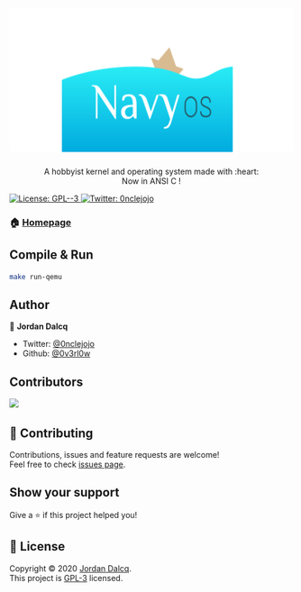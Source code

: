 <h1 align="center"><img src=".github/logo_qui_est_coule_et_qui_coule.svg" height=256 /></h1>
<p align="center">A hobbyist kernel and operating system made with :heart: <br /> Now in ANSI C !</p>
<p>
  <a href="https://github.com/Project-Navy/NavyOS/blob/master/LICENSE" target="_blank">
    <img alt="License: GPL--3" src="https://img.shields.io/badge/License-GPL--3-yellow.svg" />
  </a>
  <a href="https://twitter.com/0nclejojo" target="_blank">
    <img alt="Twitter: 0nclejojo" src="https://img.shields.io/twitter/follow/0nclejojo.svg?style=social" />
  </a>
</p>



### 🏠 [Homepage](https://github.com/Project-Navy/NavyOS)

## Compile & Run

```sh
make run-qemu
```

## Author

👤 **Jordan Dalcq**

* Twitter: [@0nclejojo](https://twitter.com/0nclejojo)
* Github: [@0v3rl0w](https://github.com/0v3rl0w)

## Contributors
<a href="https://github.com/Project-Navy/NavyOS/graphs/contributors">
  <img src="https://contributors-img.web.app/image?repo=Project-Navy/NavyOS" />
</a>

## 🤝 Contributing

Contributions, issues and feature requests are welcome!<br />Feel free to check [issues page](https://github.com/Project-Navy/NavyOS/issues).

## Show your support

Give a ⭐ if this project helped you!

## 📝 License

Copyright © 2020 [Jordan Dalcq](https://github.com/0v3rl0w).<br />
This project is [GPL-3](https://github.com/Project-Navy/NavyOS/blob/master/LICENSE) licensed.
